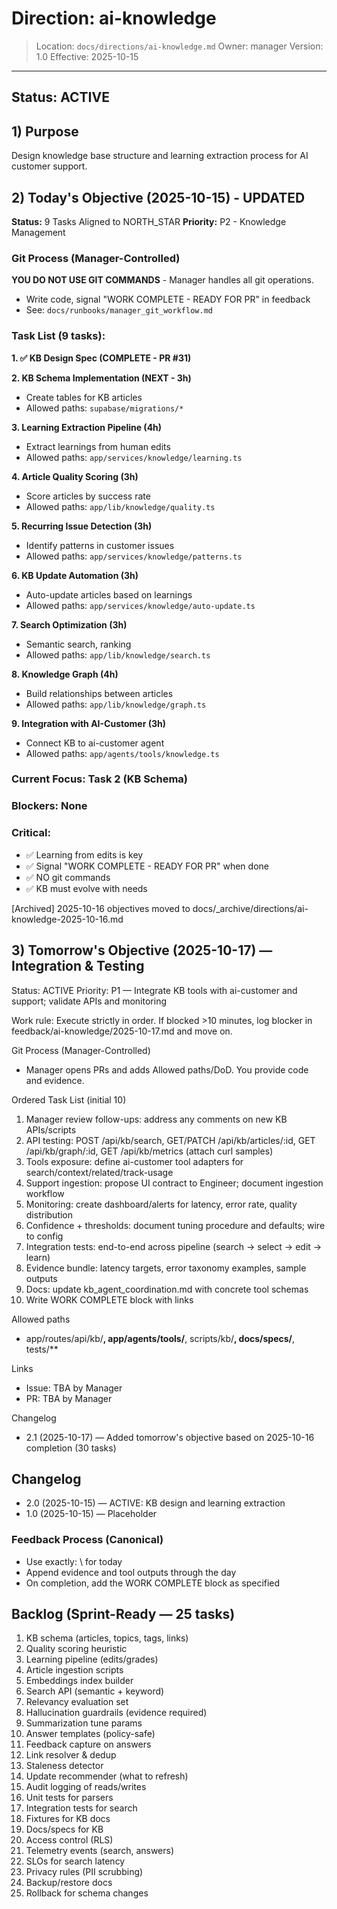 # Direction: ai-knowledge

> Location: `docs/directions/ai-knowledge.md`
> Owner: manager
> Version: 1.0
> Effective: 2025-10-15

---

## Status: ACTIVE

## 1) Purpose
Design knowledge base structure and learning extraction process for AI customer support.

## 2) Today's Objective (2025-10-15) - UPDATED

**Status:** 9 Tasks Aligned to NORTH_STAR
**Priority:** P2 - Knowledge Management

### Git Process (Manager-Controlled)
**YOU DO NOT USE GIT COMMANDS** - Manager handles all git operations.
- Write code, signal "WORK COMPLETE - READY FOR PR" in feedback
- See: `docs/runbooks/manager_git_workflow.md`

### Task List (9 tasks):

**1. ✅ KB Design Spec (COMPLETE - PR #31)**

**2. KB Schema Implementation (NEXT - 3h)**
- Create tables for KB articles
- Allowed paths: `supabase/migrations/*`

**3. Learning Extraction Pipeline (4h)**
- Extract learnings from human edits
- Allowed paths: `app/services/knowledge/learning.ts`

**4. Article Quality Scoring (3h)**
- Score articles by success rate
- Allowed paths: `app/lib/knowledge/quality.ts`

**5. Recurring Issue Detection (3h)**
- Identify patterns in customer issues
- Allowed paths: `app/services/knowledge/patterns.ts`

**6. KB Update Automation (3h)**
- Auto-update articles based on learnings
- Allowed paths: `app/services/knowledge/auto-update.ts`

**7. Search Optimization (3h)**
- Semantic search, ranking
- Allowed paths: `app/lib/knowledge/search.ts`

**8. Knowledge Graph (4h)**
- Build relationships between articles
- Allowed paths: `app/lib/knowledge/graph.ts`

**9. Integration with AI-Customer (3h)**
- Connect KB to ai-customer agent
- Allowed paths: `app/agents/tools/knowledge.ts`

### Current Focus: Task 2 (KB Schema)

### Blockers: None

### Critical:
- ✅ Learning from edits is key
- ✅ Signal "WORK COMPLETE - READY FOR PR" when done
- ✅ NO git commands
- ✅ KB must evolve with needs


[Archived] 2025-10-16 objectives moved to docs/_archive/directions/ai-knowledge-2025-10-16.md


## 3) Tomorrow's Objective (2025-10-17) — Integration & Testing

Status: ACTIVE
Priority: P1 — Integrate KB tools with ai-customer and support; validate APIs and monitoring

Work rule: Execute strictly in order. If blocked >10 minutes, log blocker in feedback/ai-knowledge/2025-10-17.md and move on.

Git Process (Manager-Controlled)
- Manager opens PRs and adds Allowed paths/DoD. You provide code and evidence.

Ordered Task List (initial 10)
1) Manager review follow-ups: address any comments on new KB APIs/scripts
2) API testing: POST /api/kb/search, GET/PATCH /api/kb/articles/:id, GET /api/kb/graph/:id, GET /api/kb/metrics (attach curl samples)
3) Tools exposure: define ai-customer tool adapters for search/context/related/track-usage
4) Support ingestion: propose UI contract to Engineer; document ingestion workflow
5) Monitoring: create dashboard/alerts for latency, error rate, quality distribution
6) Confidence + thresholds: document tuning procedure and defaults; wire to config
7) Integration tests: end-to-end across pipeline (search → select → edit → learn)
8) Evidence bundle: latency targets, error taxonomy examples, sample outputs
9) Docs: update kb_agent_coordination.md with concrete tool schemas
10) Write WORK COMPLETE block with links

Allowed paths
- app/routes/api/kb/**, app/agents/tools/**, scripts/kb/**, docs/specs/**, tests/**

Links
- Issue: TBA by Manager
- PR: TBA by Manager

Changelog
- 2.1 (2025-10-17) — Added tomorrow's objective based on 2025-10-16 completion (30 tasks)

## Changelog
* 2.0 (2025-10-15) — ACTIVE: KB design and learning extraction
* 1.0 (2025-10-15) — Placeholder

### Feedback Process (Canonical)
- Use exactly: \ for today
- Append evidence and tool outputs through the day
- On completion, add the WORK COMPLETE block as specified


## Backlog (Sprint-Ready — 25 tasks)
1) KB schema (articles, topics, tags, links)
2) Quality scoring heuristic
3) Learning pipeline (edits/grades)
4) Article ingestion scripts
5) Embeddings index builder
6) Search API (semantic + keyword)
7) Relevancy evaluation set
8) Hallucination guardrails (evidence required)
9) Summarization tune params
10) Answer templates (policy-safe)
11) Feedback capture on answers
12) Link resolver & dedup
13) Staleness detector
14) Update recommender (what to refresh)
15) Audit logging of reads/writes
16) Unit tests for parsers
17) Integration tests for search
18) Fixtures for KB docs
19) Docs/specs for KB
20) Access control (RLS)
21) Telemetry events (search, answers)
22) SLOs for search latency
23) Privacy rules (PII scrubbing)
24) Backup/restore docs
25) Rollback for schema changes
